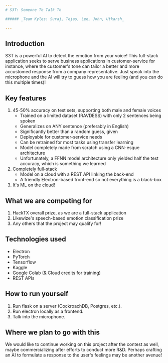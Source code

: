 ```yaml
---
# S3T: Someone To Talk To

###### _Team Kyles: Suraj, Tejas, Lee, John, Utkarsh_

---
```


## Introduction
S3T is a powerful AI to detect the emotion from your voice! This full-stack application seeks to serve
business applications in customer-service for instance, where the customer's tone can tailor a better 
and more accustomed response from a company representative. Just speak into the microphone and the AI
will try to guess how you are feeling (and you can do this multiple times)!

## Key features
1. 45-50% accuracy on test sets, supporting both male and female voices
    - Trained on a limited dataset (RAVDESS) with only 2 sentences being spoken
    - Generalizes on ANY sentence (preferably in English)
    - Significantly better than a random guess, given 
    - Deployable for customer-service needs
    - Can be retrained for most tasks using transfer learning
    - Model completely made from scratch using a CNN-esque architecture
    - Unfortunately, a FFNN model architecture only yielded half the test accuracy, which is something we learned
2. Completely full-stack
    - Model on a cloud with a REST API linking the back-end
    - A friendly Electron-based front-end so not everything is a black-box
3. It's ML on the cloud!

## What we are competing for
1. HackTX overall prize, as we are a full-stack application
2. Likewize's speech-based emotion classification prize
3. Any others that the project may qualify for!

## Technologies used
- Electron
- PyTorch
- Tensorflow
- Kaggle
- Google Colab (& Cloud credits for training)
- REST APIs

## How to run yourself
1. Run flask on a server (CockroachDB, Postgres, etc.).
2. Run electron locally as a frontend.
3. Talk into the microphone.

## Where we plan to go with this
We would like to continue working on this project after the contest as well, 
maybe commercializing after efforts to conduct more R&D. Perhaps crafting an AI
to formulate a response to the user's feelings may be another avenue!

